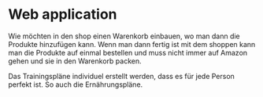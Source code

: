 # Web application


Wie möchten in den shop einen Warenkorb einbauen, wo man dann die Produkte hinzufügen kann.
Wenn man dann fertig ist mit dem shoppen kann man die Produkte auf einmal bestellen und muss nicht immer auf Amazon gehen und sie in den Warenkorb packen.

Das Trainingspläne individuel erstellt werden, dass es für jede Person perfekt ist. So auch die Ernährungspläne.